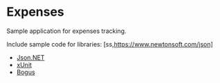 # Expenses

Sample application for expenses tracking.

Include sample code for libraries:
[ss,https://www.newtonsoft.com/json]
- [Json.NET](https://www.newtonsoft.com/json)
- [xUnit](https://xunit.net/)
- [Bogus](https://github.com/bchavez/Bogus)
